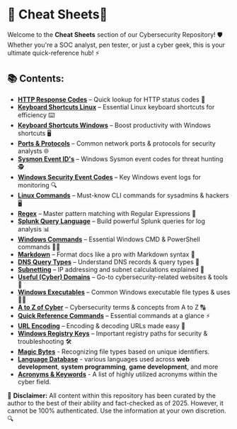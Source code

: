 # 🚀 Cheat Sheets📜

Welcome to the **Cheat Sheets** section of our Cybersecurity Repository! 🛡️ Whether you're a SOC analyst, pen tester, or just a cyber geek, this is your ultimate quick-reference hub! ⚡

## 📚 Contents:
- [**HTTP Response Codes**](https://github.com/luke-mckeever/Cyber_Vault/blob/main/Cheat%20Sheets/All%20Cheetsheets/HTTP%20Response%20Codes.md) – Quick lookup for HTTP status codes 📡  
- [**Keyboard Shortcuts Linux**](https://github.com/luke-mckeever/Cyber_Vault/blob/main/Cheat%20Sheets/All%20Cheetsheets/Keyboard%20Shortcuts%20Linux.md) – Essential Linux keyboard shortcuts for efficiency ⌨️  
- [**Keyboard Shortcuts Windows**](https://github.com/luke-mckeever/Cyber_Vault/blob/main/Cheat%20Sheets/All%20Cheetsheets/Keyboard%20Shortcuts%20Windows.md) – Boost productivity with Windows shortcuts 🖥️  
- [**Ports & Protocols**](https://github.com/luke-mckeever/Cyber_Vault/blob/main/Cheat%20Sheets/All%20Cheetsheets/Ports%20%26%20Protocols.md) – Common network ports & protocols for security analysts 🌐  
- [**Sysmon Event ID's**](https://github.com/luke-mckeever/Cyber_Vault/blob/main/Cheat%20Sheets/All%20Cheetsheets/Sysmon%20Event%20ID's.md) – Windows Sysmon event codes for threat hunting 🕵️  
- [**Windows Security Event Codes**](https://github.com/luke-mckeever/Cyber_Vault/blob/main/Cheat%20Sheets/All%20Cheetsheets/Windows%20Security%20Event%20Codes.md) – Key Windows event logs for monitoring 🔍  
- [**Linux Commands**](https://github.com/luke-mckeever/Cyber_Vault/blob/main/Cheat%20Sheets/All%20Cheetsheets/Linux%20Commands.md) – Must-know CLI commands for sysadmins & hackers 🖥️  
- [**Regex**](https://github.com/luke-mckeever/Cyber_Vault/blob/main/Cheat%20Sheets/All%20Cheetsheets/Regex.md) – Master pattern matching with Regular Expressions 🔎  
- [**Splunk Query Language**](https://github.com/luke-mckeever/Cyber_Vault/blob/main/Cheat%20Sheets/All%20Cheetsheets/Splunk%20Query%20Language.md) – Build powerful Splunk queries for log analysis 📊  
- [**Windows Commands**](https://github.com/luke-mckeever/Cyber_Vault/blob/main/Cheat%20Sheets/All%20Cheetsheets/Windows%20Commands.md) – Essential Windows CMD & PowerShell commands 🏴‍☠️  
- [**Markdown**](https://github.com/luke-mckeever/Cyber_Vault/blob/main/Cheat%20Sheets/All%20Cheetsheets/Markdown.md) – Format docs like a pro with Markdown syntax 📝  
- [**DNS Query Types**](https://github.com/luke-mckeever/Cyber_Vault/blob/main/Cheat%20Sheets/All%20Cheetsheets/DNS%20Query%20Types.md) – Understand DNS records & query types 📡  
- [**Subnetting**](https://github.com/luke-mckeever/Cyber_Vault/blob/main/Cheat%20Sheets/All%20Cheetsheets/Subnetting.md) – IP addressing and subnet calculations explained 📏  
- [**Useful (Cyber) Domains**](https://github.com/luke-mckeever/Cyber_Vault/blob/main/Cheat%20Sheets/All%20Cheetsheets/Useful%20(Cyber)%20Domains.md) – Go-to cybersecurity-related websites & tools 🔗  
- [**Windows Executables**](https://github.com/luke-mckeever/Cyber_Vault/blob/main/Cheat%20Sheets/All%20Cheetsheets/Windows%20Executables.md) – Common Windows executable file types & uses 🏴‍☠️  
- [**A to Z of Cyber**](https://github.com/luke-mckeever/Cyber_Vault/blob/main/Cheat%20Sheets/All%20Cheetsheets/A%20to%20Z%20of%20Cyber.md) – Cybersecurity terms & concepts from A to Z 🔠  
- [**Quick Reference Commands**](https://github.com/luke-mckeever/Cyber_Vault/blob/main/Cheat%20Sheets/All%20Cheetsheets/Quick%20Reference%20Commands.md) – Essential commands at a glance ⚡  
- [**URL Encoding**](https://github.com/luke-mckeever/Cyber_Vault/blob/main/Cheat%20Sheets/All%20Cheetsheets/URL%20Encoding.md) – Encoding & decoding URLs made easy 🔢  
- [**Windows Registry Keys**](https://github.com/luke-mckeever/Cyber_Vault/blob/main/Cheat%20Sheets/All%20Cheetsheets/Windows%20Registry%20Keys.md) – Important registry paths for security & troubleshooting 🛠️  
- [**Magic Bytes**](https://github.com/luke-mckeever/Cyber_Vault/blob/main/Cheat%20Sheets/All%20Cheetsheets/Magic%20Bytes.md) - Recognizing file types based on unique identifiers.
- [**Language Database**](https://github.com/luke-mckeever/Cyber_Vault/blob/main/Cheat%20Sheets/All%20Cheetsheets/Language%20Database.md) - various languages used across **web development**, **system programming**, **game development**, and more 
- [**Acronyms & Keywords**](https://github.com/luke-mckeever/Cyber_Vault/blob/main/Knowledge%20Articles/All%20Knowledge%20Articles/Acronyms%20%26%20Keywords.md) - A list of highly utilized acronyms within the cyber field.


📢 **Disclaimer:** All content within this repository has been curated by the author to the best of their ability and fact-checked as of 2025. However, it cannot be 100% authenticated. Use the information at your own discretion. 🔍
